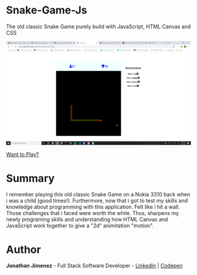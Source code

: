 # Snake-Game-Js

The old classic Snake Game purely build with JavaScript, HTML Canvas and CSS

![](images/preview.png)

[Want to Play?](https://jonathanj101.github.io/Snake-Game-Js/main.html)

# Summary

I remember playing this old classic Snake Game on a Nokia 3310 back when i was a child (good times!). Furthermore, now that i got to test my skills and knowledge about programming with this application. Felt like i hit a wall. Those challenges that i faced were worth the while. Thus, sharpens my newly programing skills and understanding how HTML Canvas and JavaScript work together to give a "2d" animitation "motion".

# Author

**Jonathan Jimenez** - Full Stack Software Developer - [LinkedIn](https://www.linkedin.com/in/jonathan-jimenez101/) | [Codepen](https://codepen.io/jonathanj101/)
